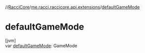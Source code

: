 //[RacciCore](../../index.md)/[me.racci.raccicore.api.extensions](index.md)/[defaultGameMode](default-game-mode.md)

# defaultGameMode

[jvm]\
var [defaultGameMode](default-game-mode.md): GameMode

